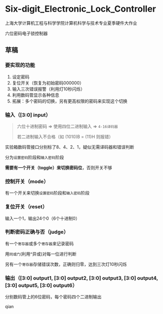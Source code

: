 # Six-digit_Electronic_Lock_Controller
上海大学计算机工程与科学学院计算机科学与技术专业夏季硬件大作业

六位密码电子锁控制器

## 草稿

### 要实现的功能

1. 设定密码
2. 复位开关（恢复为初始密码000000）
3. 输入三次错误报警（利用灯10秒闪烁）
4. 利用数码管显示各种信息
5. 拓展：多个密码的切换，另有更高权限的密码来实现这个切换



### 输入（[3:0] input）

> 六位十进制密码 => 使用四位二进制输入 => `4-16译码器`
>
> 若二进制输入不合格（如 (1010)B = (11)H 则报错）
>

实验箱数码管接口分别标了8、4、2、1，疑似无需译码器和错误判断

分为`设置密码`阶段和`输入密码`阶段

**需要有一个开关（toggle）来切换密码位**，否则开关不够



### 控制开关（mode）

有一个开关来切换`设置密码`阶段和`输入密码`阶段



### 复位开关（reset）

输入一个1，输出24个0（6个十进制0）



### 判断密码正确与否（judge）

有一个`寄存器`或多个`寄存器`来记录密码

用`同或门`(利用^异或)对每一位进行判断

另有一个`寄存器`存储错误次数，正确则归零，达到三次灯10秒闪烁



### 输出（[3:0] output1, [3:0] output2, [3:0] output3, [3:0] output4, [3:0] output5, [3:0] output6）

分别数码管上的6位密码，每个密码四个二进制输出

qian